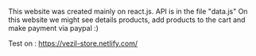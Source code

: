This website was created mainly on react.js.
API is in the file "data.js"
On this website we might see details products, add products to the cart and make payment via paypal :)

Test on : https://vezil-store.netlify.com/